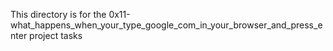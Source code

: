 This directory is for the 0x11-what_happens_when_your_type_google_com_in_your_browser_and_press_enter project tasks
